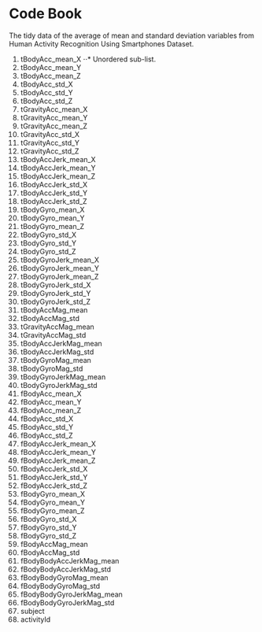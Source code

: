 Code Book 
=================================

The tidy data of the average of mean and standard deviation variables from Human Activity Recognition Using Smartphones Dataset.

1. tBodyAcc_mean_X
⋅⋅* Unordered sub-list.
2. tBodyAcc_mean_Y
3. tBodyAcc_mean_Z
4. tBodyAcc_std_X
5. tBodyAcc_std_Y
6. tBodyAcc_std_Z
7. tGravityAcc_mean_X
8. tGravityAcc_mean_Y
9. tGravityAcc_mean_Z
10. tGravityAcc_std_X
11. tGravityAcc_std_Y
12. tGravityAcc_std_Z
13. tBodyAccJerk_mean_X
14. tBodyAccJerk_mean_Y
15. tBodyAccJerk_mean_Z
16. tBodyAccJerk_std_X
17. tBodyAccJerk_std_Y
18. tBodyAccJerk_std_Z
19. tBodyGyro_mean_X
20. tBodyGyro_mean_Y
21. tBodyGyro_mean_Z
22. tBodyGyro_std_X
23. tBodyGyro_std_Y
24. tBodyGyro_std_Z
25. tBodyGyroJerk_mean_X
26. tBodyGyroJerk_mean_Y
27. tBodyGyroJerk_mean_Z
28. tBodyGyroJerk_std_X
29. tBodyGyroJerk_std_Y
30. tBodyGyroJerk_std_Z
31. tBodyAccMag_mean
32. tBodyAccMag_std
33. tGravityAccMag_mean
34. tGravityAccMag_std
35. tBodyAccJerkMag_mean
36. tBodyAccJerkMag_std
37. tBodyGyroMag_mean
38. tBodyGyroMag_std
39. tBodyGyroJerkMag_mean
40. tBodyGyroJerkMag_std
41. fBodyAcc_mean_X
42. fBodyAcc_mean_Y
43. fBodyAcc_mean_Z
44. fBodyAcc_std_X
45. fBodyAcc_std_Y
46. fBodyAcc_std_Z
47. fBodyAccJerk_mean_X
48. fBodyAccJerk_mean_Y
49. fBodyAccJerk_mean_Z
50. fBodyAccJerk_std_X
51. fBodyAccJerk_std_Y
52. fBodyAccJerk_std_Z
53. fBodyGyro_mean_X
54. fBodyGyro_mean_Y
55. fBodyGyro_mean_Z
56. fBodyGyro_std_X
57. fBodyGyro_std_Y
58. fBodyGyro_std_Z
59. fBodyAccMag_mean
60. fBodyAccMag_std
61. fBodyBodyAccJerkMag_mean
62. fBodyBodyAccJerkMag_std
63. fBodyBodyGyroMag_mean
64. fBodyBodyGyroMag_std
65. fBodyBodyGyroJerkMag_mean
66. fBodyBodyGyroJerkMag_std
67. subject
68. activityId